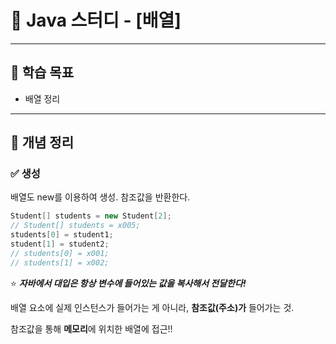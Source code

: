 # 📘 Java 스터디 - [배열]

---

## 🧠 학습 목표
- 배열 정리
---

## 📝 개념 정리

### ✅ 생성
배열도 new를 이용하여 생성. 참조값을 반환한다.
```java
Student[] students = new Student[2];
// Student[] students = x005;
students[0] = student1;
student[1] = student2;
// students[0] = x001;
// students[1] = x002;
```

⭐ ***자바에서 대입은 항상 변수에 들어있는 값을 복사해서 전달한다!***

배열 요소에 실제 인스턴스가 들어가는 게 아니라, **참조값(주소)가** 들어가는 것.

참조값을 통해 **메모리**에 위치한 배열에 접근!!



